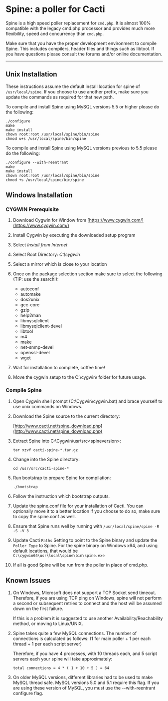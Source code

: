 # Spine: a poller for Cacti

Spine is a high speed poller replacement for `cmd.php`. It is almost 100%
compatible with the legacy cmd.php processor and provides much more flexibility,
speed and concurrency than `cmd.php`.

Make sure that you have the proper development environment to compile Spine.
This includes compilers, header files and things such as libtool. If you have
questions please consult the forums and/or online documentation.

-----------------------------------------------------------------------------

## Unix Installation

These instructions assume the default install location for spine of
`/usr/local/spine`. If you choose to use another prefix, make sure you update
the commands as required for that new path.

To compile and install Spine using MySQL versions 5.5 or higher please do the
following:

```shell
./configure
make
make install
chown root:root /usr/local/spine/bin/spine
chmod u+s /usr/local/spine/bin/spine
```

To compile and install Spine using MySQL versions previous to 5.5 please do the
following:

```shell
./configure --with-reentrant
make
make install
chown root:root /usr/local/spine/bin/spine
chmod +s /usr/local/spine/bin/spine
```

## Windows Installation

### CYGWIN Prerequisite

1. Download Cygwin for Window from [https://www.cygwin.com/](https://www.cygwin.com/)

2. Install Cygwin by executing the downloaded setup program

3. Select _Install from Internet_

4. Select Root Directory:  _C:\cygwin_

5. Select a mirror which is close to your location

6. Once on the package selection section make sure to select the following (TIP:
   use the search!):

   * autoconf
   * automake
   * dos2unix
   * gcc-core
   * gzip
   * help2man
   * libmysqlclient
   * libmysqlclient-devel
   * libtool
   * m4
   * make
   * net-snmp-devel
   * openssl-devel
   * wget

7. Wait for installation to complete, coffee time!

8. Move the cygwin setup to the C:\cygwin\ folder for future usage.

### Compile Spine

1. Open Cygwin shell prompt (C:\Cygwin\cygwin.bat) and brace yourself to use
   unix commands on Windows.

2. Download the Spine source to the current directory:

   [http://www.cacti.net/spine_download.php](http://www.cacti.net/spine_download.php)

3. Extract Spine into C:\Cygwin\usr\src\<spineversion>:

   `tar xzvf cacti-spine-*.tar.gz`

4. Change into the Spine directory:

   `cd /usr/src/cacti-spine-*`

5. Run bootstrap to prepare Spine for compilation:

   `./bootstrap`

6. Follow the instruction which bootstrap outputs.

7. Update the spine.conf file for your installation of Cacti. You can optionally
   move it to a better location if you choose to do so, make sure to copy the
   spine.conf as well.

8. Ensure that Spine runs well by running with `/usr/local/spine/spine -R -S -V 3`

9. Update Cacti `Paths` Setting to point to the Spine binary and update the
   `Poller Type` to Spine. For the spine binary on Windows x64, and using default
   locations, that would be `C:\cygwin64\usr\local\spine\bin\spine.exe`

10. If all is good Spine will be run from the poller in place of cmd.php.

## Known Issues

1. On Windows, Microsoft does not support a TCP Socket send timeout. Therefore,
   if you are using TCP ping on Windows, spine will not perform a second or
   subsequent retries to connect and the host will be assumed down on the first
   failure.

   If this is a problem it is suggested to use another Availability/Reachability
   method, or moving to Linux/UNIX.

2. Spine takes quite a few MySQL connections. The number of connections is
   calculated as follows: (1 for main poller + 1 per each thread + 1 per each
   script server)

   Therefore, if you have 4 processes, with 10 threads each, and 5 script
   servers each your spine will take approximately:

   `total connections = 4 * ( 1 + 10 + 5 ) = 64`

3. On older MySQL versions, different libraries had to be used to make MySQL
   thread safe. MySQL versions 5.0 and 5.1 require this flag. If you are using
   these version of MySQL, you must use the --with-reentrant configure flag.

